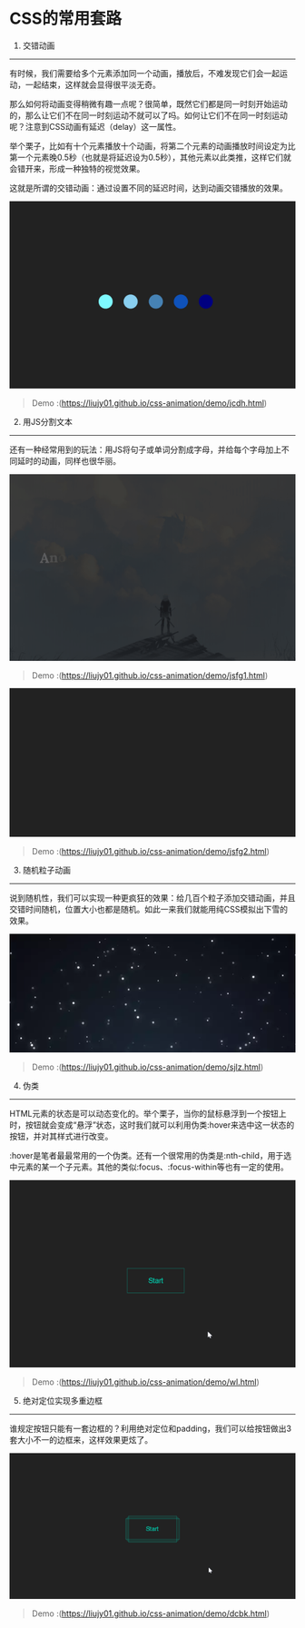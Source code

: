 # CSS的常用套路
1. 交错动画
---
有时候，我们需要给多个元素添加同一个动画，播放后，不难发现它们会一起运动，一起结束，这样就会显得很平淡无奇。

那么如何将动画变得稍微有趣一点呢？很简单，既然它们都是同一时刻开始运动的，那么让它们不在同一时刻运动不就可以了吗。如何让它们不在同一时刻运动呢？注意到CSS动画有延迟（delay）这一属性。

举个栗子，比如有十个元素播放十个动画，将第二个元素的动画播放时间设定为比第一个元素晚0.5秒（也就是将延迟设为0.5秒），其他元素以此类推，这样它们就会错开来，形成一种独特的视觉效果。

这就是所谓的交错动画：通过设置不同的延迟时间，达到动画交错播放的效果。

[![image](https://raw.githubusercontent.com/liujy01/css-animation/master/imgs/640.gif)](https://liujy01.github.io/css-animation/demo/jcdh.html)

> Demo :(https://liujy01.github.io/css-animation/demo/jcdh.html)

2. 用JS分割文本
---
还有一种经常用到的玩法：用JS将句子或单词分割成字母，并给每个字母加上不同延时的动画，同样也很华丽。

[![image](https://raw.githubusercontent.com/liujy01/css-animation/master/imgs/641.gif)](https://liujy01.github.io/css-animation/demo/jsfg1.html)
> Demo :(https://liujy01.github.io/css-animation/demo/jsfg1.html)

[![image](https://raw.githubusercontent.com/liujy01/css-animation/master/imgs/642.gif)](https://liujy01.github.io/css-animation/demo/jsfg2.html)
> Demo :(https://liujy01.github.io/css-animation/demo/jsfg2.html)

3. 随机粒子动画

---
说到随机性，我们可以实现一种更疯狂的效果：给几百个粒子添加交错动画，并且交错时间随机，位置大小也都是随机。如此一来我们就能用纯CSS模拟出下雪的效果。

[![image](https://raw.githubusercontent.com/liujy01/css-animation/master/imgs/640.webp)](https://liujy01.github.io/css-animation/demo/sjlz.html)
> Demo :(https://liujy01.github.io/css-animation/demo/sjlz.html)

4. 伪类

---
HTML元素的状态是可以动态变化的。举个栗子，当你的鼠标悬浮到一个按钮上时，按钮就会变成“悬浮”状态，这时我们就可以利用伪类:hover来选中这一状态的按钮，并对其样式进行改变。

:hover是笔者最最常用的一个伪类。还有一个很常用的伪类是:nth-child，用于选中元素的某一个子元素。其他的类似:focus、:focus-within等也有一定的使用。

[![image](https://raw.githubusercontent.com/liujy01/css-animation/master/imgs/643.gif)](https://liujy01.github.io/css-animation/demo/wl.html)

> Demo :(https://liujy01.github.io/css-animation/demo/wl.html)

5. 绝对定位实现多重边框

---
谁规定按钮只能有一套边框的？利用绝对定位和padding，我们可以给按钮做出3套大小不一的边框来，这样效果更炫了。

[![image](https://raw.githubusercontent.com/liujy01/css-animation/master/imgs/644.gif)](https://liujy01.github.io/css-animation/demo/dcbk.html)

> Demo :(https://liujy01.github.io/css-animation/demo/dcbk.html)